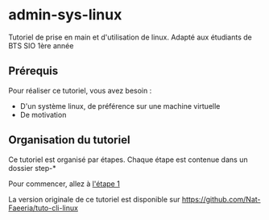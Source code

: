 # admin-sys-linux
Tutoriel de prise en main et d'utilisation de linux. Adapté aux étudiants de BTS SIO 1ère année
## Prérequis
Pour réaliser ce tutoriel, vous avez besoin :
  * D'un système linux, de préférence sur une machine virtuelle
  * De motivation

## Organisation du tutoriel
Ce tutoriel est organisé par étapes. Chaque étape est contenue dans un dossier step-*

Pour commencer, allez à [l'étape 1](https://github.com/ybarrot/admin-sys-linux/tree/main/step-1)

La version originale de ce tutoriel est disponible sur https://github.com/Nat-Faeeria/tuto-cli-linux

